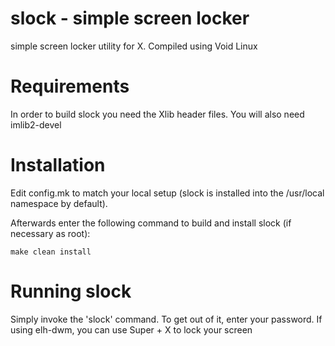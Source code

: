 # slock - simple screen locker

simple screen locker utility for X.
Compiled using Void Linux

# Requirements
In order to build slock you need the Xlib header files.
You will also need imlib2-devel

# Installation
Edit config.mk to match your local setup (slock is installed into
the /usr/local namespace by default).

Afterwards enter the following command to build and install slock
(if necessary as root):

    make clean install


# Running slock
Simply invoke the 'slock' command. To get out of it, enter your password.
If using elh-dwm, you can use Super + X to lock your screen
